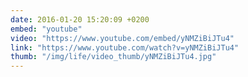 ```yaml
---
date: 2016-01-20 15:20:09 +0200
embed: "youtube"
video: "https://www.youtube.com/embed/yNMZiBiJTu4"
link: "https://www.youtube.com/watch?v=yNMZiBiJTu4"
thumb: "/img/life/video_thumb/yNMZiBiJTu4.jpg"
---
```

